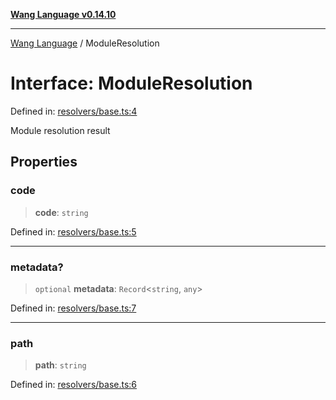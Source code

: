 [**Wang Language v0.14.10**](../README.md)

***

[Wang Language](../globals.md) / ModuleResolution

# Interface: ModuleResolution

Defined in: [resolvers/base.ts:4](https://github.com/artpar/wang/blob/914dd143e8b6182e76382164a1f196c5d1006f9d/src/resolvers/base.ts#L4)

Module resolution result

## Properties

### code

> **code**: `string`

Defined in: [resolvers/base.ts:5](https://github.com/artpar/wang/blob/914dd143e8b6182e76382164a1f196c5d1006f9d/src/resolvers/base.ts#L5)

***

### metadata?

> `optional` **metadata**: `Record`\<`string`, `any`\>

Defined in: [resolvers/base.ts:7](https://github.com/artpar/wang/blob/914dd143e8b6182e76382164a1f196c5d1006f9d/src/resolvers/base.ts#L7)

***

### path

> **path**: `string`

Defined in: [resolvers/base.ts:6](https://github.com/artpar/wang/blob/914dd143e8b6182e76382164a1f196c5d1006f9d/src/resolvers/base.ts#L6)
